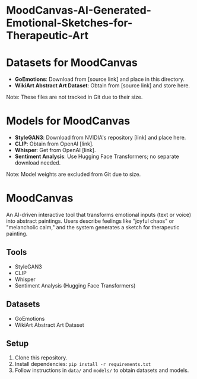 # MoodCanvas-AI-Generated-Emotional-Sketches-for-Therapeutic-Art

# Datasets for MoodCanvas

- **GoEmotions**: Download from [source link] and place in this directory.
- **WikiArt Abstract Art Dataset**: Obtain from [source link] and store here.

Note: These files are not tracked in Git due to their size.


# Models for MoodCanvas

- **StyleGAN3**: Download from NVIDIA's repository [link] and place here.
- **CLIP**: Obtain from OpenAI [link].
- **Whisper**: Get from OpenAI [link].
- **Sentiment Analysis**: Use Hugging Face Transformers; no separate download needed.

Note: Model weights are excluded from Git due to size.


# MoodCanvas

An AI-driven interactive tool that transforms emotional inputs (text or voice) into abstract paintings. Users describe feelings like "joyful chaos" or "melancholic calm," and the system generates a sketch for therapeutic painting.

## Tools
- StyleGAN3
- CLIP
- Whisper
- Sentiment Analysis (Hugging Face Transformers)

## Datasets
- GoEmotions
- WikiArt Abstract Art Dataset

## Setup
1. Clone this repository.
2. Install dependencies: `pip install -r requirements.txt`
3. Follow instructions in `data/` and `models/` to obtain datasets and models.
